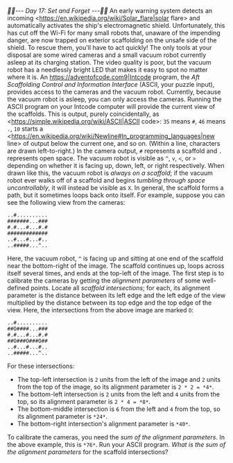 *:calendar::calendar:--- Day 17: Set and Forget ---:calendar::calendar:*
An early warning system detects an incoming <https://en.wikipedia.org/wiki/Solar_flare|solar flare> and automatically activates the ship's electromagnetic shield. Unfortunately, this has cut off the Wi-Fi for many small robots that, unaware of the impending danger, are now trapped on exterior scaffolding on the unsafe side of the shield. To rescue them, you'll have to act quickly!
The only tools at your disposal are some wired cameras and a small vacuum robot currently asleep at its charging station. The video quality is poor, but the vacuum robot has a needlessly bright LED that makes it easy to spot no matter where it is.
An <https://adventofcode.com9|Intcode> program, the *Aft Scaffolding Control and Information Interface* (ASCII, your puzzle input), provides access to the cameras and the vacuum robot.  Currently, because the vacuum robot is asleep, you can only access the cameras.
Running the ASCII program on your Intcode computer will provide the current view of the scaffolds.  This is output, purely coincidentally, as <https://simple.wikipedia.org/wiki/ASCII|ASCII code>: `35` means `#`, `46` means `.`, `10` starts a <https://en.wikipedia.org/wiki/Newline#In_programming_languages|new line> of output below the current one, and so on. (Within a line, characters are drawn left-to-right.)
In the camera output, `#` represents a scaffold and `.` represents open space. The vacuum robot is visible as `^`, `v`, `<`, or `>` depending on whether it is facing up, down, left, or right respectively. When drawn like this, the vacuum robot is *always on a scaffold*; if the vacuum robot ever walks off of a scaffold and begins *tumbling through space uncontrollably*, it will instead be visible as `X`.
In general, the scaffold forms a path, but it sometimes loops back onto itself.  For example, suppose you can see the following view from the cameras:
```..#..........
..#..........
#######...###
#.#...#...#.#
#############
..#...#...#..
..#####...^..
```
Here, the vacuum robot, `^` is facing up and sitting at one end of the scaffold near the bottom-right of the image. The scaffold continues up, loops across itself several times, and ends at the top-left of the image.
The first step is to calibrate the cameras by getting the *alignment parameters* of some well-defined points.  Locate all *scaffold intersections*; for each, its alignment parameter is the distance between its left edge and the left edge of the view multiplied by the distance between its top edge and the top edge of the view.  Here, the intersections from the above image are marked `O`:
```..#..........
..#..........
##O####...###
#.#...#...#.#
##O###O###O##
..#...#...#..
..#####...^..
```
For these intersections:

- The top-left intersection is `2` units from the left of the image and `2` units from the top of the image, so its alignment parameter is `2 * 2 = *4*`.
- The bottom-left intersection is `2` units from the left and `4` units from the top, so its alignment parameter is `2 * 4 = *8*`.
- The bottom-middle intersection is `6` from the left and `4` from the top, so its alignment parameter is `*24*`.
- The bottom-right intersection's alignment parameter is `*40*`.

To calibrate the cameras, you need the *sum of the alignment parameters*.  In the above example, this is `*76*`.
Run your ASCII program. *What is the sum of the alignment parameters* for the scaffold intersections?
